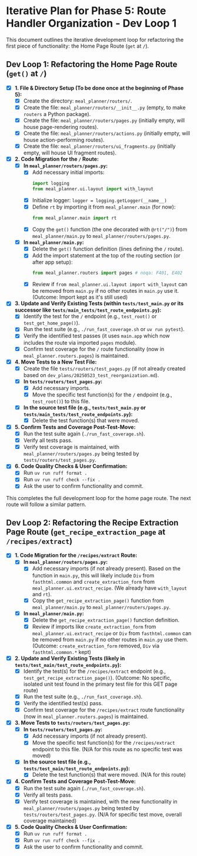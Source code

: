 # Iterative Plan for Phase 5: Route Handler Organization - Dev Loop 1

This document outlines the iterative development loop for refactoring the first piece of functionality: the Home Page Route (`get` at `/`).

## Dev Loop 1: Refactoring the Home Page Route (`get()` at `/`)

- [x] **1. File & Directory Setup (To be done once at the beginning of Phase 5):**
    - [x] Create the directory: `meal_planner/routers/`.
    - [x] Create the file: `meal_planner/routers/__init__.py` (empty, to make `routers` a Python package).
    - [x] Create the file: `meal_planner/routers/pages.py` (initially empty, will house page-rendering routes).
    - [x] Create the file: `meal_planner/routers/actions.py` (initially empty, will house action-performing routes).
    - [x] Create the file: `meal_planner/routers/ui_fragments.py` (initially empty, will house UI fragment routes).

- [x] **2. Code Migration for the `/` Route:**
    - [x] **In `meal_planner/routers/pages.py`:**
        - [x] Add necessary initial imports:
            ```python
            import logging
            from meal_planner.ui.layout import with_layout
            ```
        - [x] Initialize logger: `logger = logging.getLogger(__name__)`
        - [x] Define `rt` by importing it from `meal_planner.main` (for now):
            ```python
            from meal_planner.main import rt
            ```
        - [x] Copy the `get()` function (the one decorated with `@rt("/")`) from `meal_planner/main.py` to `meal_planner/routers/pages.py`.
    - [x] **In `meal_planner/main.py`:**
        - [x] Delete the `get()` function definition (lines defining the `/` route).
        - [x] Add the import statement at the top of the routing section (or after app setup):
            ```python
            from meal_planner.routers import pages # noqa: F401, E402
            ```
        - [x] Review if `from meal_planner.ui.layout import with_layout` can be removed from `main.py` if no other routes in `main.py` use it. (Outcome: Import kept as it's still used)

- [x] **3. Update and Verify Existing Tests (within `tests/test_main.py` or its successor like `tests/main_tests/test_route_endpoints.py`):**
    - [x] Identify the test for the `/` endpoint (e.g., `test_root()` or `test_get_home_page()`).
    - [x] Run the test suite (e.g., `./run_fast_coverage.sh` or `uv run pytest`).
    - [x] Verify the identified test passes (it uses `main.app` which now includes the route via imported `pages` module).
    - [x] Confirm test coverage for the `/` route functionality (now in `meal_planner.routers.pages`) is maintained.

- [x] **4. Move Tests to a New Test File:**
    - [x] Create the file `tests/routers/test_pages.py` (if not already created based on `dev_plans/20250523_test_reorganization.md`).
    - [x] **In `tests/routers/test_pages.py`:**
        - [x] Add necessary imports.
        - [x] Move the specific test function(s) for the `/` endpoint (e.g., `test_root()`) to this file.
    - [x] **In the source test file (e.g., `tests/test_main.py` or `tests/main_tests/test_route_endpoints.py`):**
        - [x] Delete the test function(s) that were moved.

- [x] **5. Confirm Tests and Coverage Post-Test-Move:**
    - [x] Run the test suite again (`./run_fast_coverage.sh`).
    - [x] Verify all tests pass.
    - [x] Verify test coverage is maintained, with `meal_planner/routers/pages.py` being tested by `tests/routers/test_pages.py`.

- [x] **6. Code Quality Checks & User Confirmation:**
    - [x] Run `uv run ruff format .`
    - [x] Run `uv run ruff check --fix .`
    - [x] Ask the user to confirm functionality and commit.

This completes the full development loop for the home page route. The next route will follow a similar pattern.

## Dev Loop 2: Refactoring the Recipe Extraction Page Route (`get_recipe_extraction_page` at `/recipes/extract`)

- [x] **1. Code Migration for the `/recipes/extract` Route:**
    - [x] **In `meal_planner/routers/pages.py`:**
        - [x] Add necessary imports (if not already present). Based on the function in `main.py`, this will likely include `Div` from `fasthtml.common` and `create_extraction_form` from `meal_planner.ui.extract_recipe`. (We already have `with_layout` and `rt`).
        - [x] Copy the `get_recipe_extraction_page()` function from `meal_planner/main.py` to `meal_planner/routers/pages.py`.
    - [x] **In `meal_planner/main.py`:**
        - [x] Delete the `get_recipe_extraction_page()` function definition.
        - [x] Review if imports like `create_extraction_form` from `meal_planner.ui.extract_recipe` or `Div` from `fasthtml.common` can be removed from `main.py` if no other routes in `main.py` use them. (Outcome: `create_extraction_form` removed, `Div` via `fasthtml.common.*` kept)

- [x] **2. Update and Verify Existing Tests (likely in `tests/test_main/test_route_endpoints.py`):**
    - [x] Identify the test(s) for the `/recipes/extract` endpoint (e.g., `test_get_recipe_extraction_page()`). (Outcome: No specific, isolated unit test found in the primary test file for this GET page route)
    - [x] Run the test suite (e.g., `./run_fast_coverage.sh`).
    - [x] Verify the identified test(s) pass.
    - [x] Confirm test coverage for the `/recipes/extract` route functionality (now in `meal_planner.routers.pages`) is maintained.

- [x] **3. Move Tests to `tests/routers/test_pages.py`:**
    - [x] **In `tests/routers/test_pages.py`:**
        - [x] Add necessary imports (if not already present).
        - [x] Move the specific test function(s) for the `/recipes/extract` endpoint to this file. (N/A for this route as no specific test was moved)
    - [x] **In the source test file (e.g., `tests/test_main/test_route_endpoints.py`):**
        - [x] Delete the test function(s) that were moved. (N/A for this route)

- [x] **4. Confirm Tests and Coverage Post-Test-Move:**
    - [x] Run the test suite again (`./run_fast_coverage.sh`).
    - [x] Verify all tests pass.
    - [x] Verify test coverage is maintained, with the new functionality in `meal_planner/routers/pages.py` being tested by `tests/routers/test_pages.py`. (N/A for specific test move, overall coverage maintained)

- [x] **5. Code Quality Checks & User Confirmation:**
    - [x] Run `uv run ruff format .`
    - [x] Run `uv run ruff check --fix .`
    - [x] Ask the user to confirm functionality and commit.
